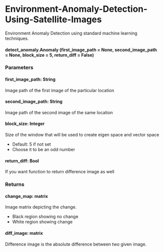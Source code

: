 # Environment-Anomaly-Detection-Using-Satellite-Images
Environment Anomaly Detection using standard machine learning techniques.


#### detect_anomaly.Anomaly (first_image_path = None, second_image_path = None, block_size = 5, return_diff = False)

### Parameters

#### first_image_path: String
  Image path of the first image of the particular location
#### second_image_path: String
  Image path of the second image of the same location
#### block_size: Integer
  Size of the window that will be used to create eigen space and vector space 
  * Default: 5 if not set
  * Choose it to be an odd number
#### return_diff: Bool
  If you want function to return difference image as well
  
  
### Returns

#### change_map: matrix
  Image matrix depicting the change.
  * Black region showing no change
  * White region showing change
 
#### diff_image: matrix
  Difference image is the absolute difference between two given image.

